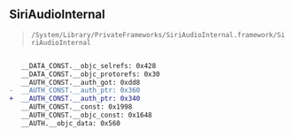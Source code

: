## SiriAudioInternal

> `/System/Library/PrivateFrameworks/SiriAudioInternal.framework/SiriAudioInternal`

```diff

   __DATA_CONST.__objc_selrefs: 0x428
   __DATA_CONST.__objc_protorefs: 0x30
   __AUTH_CONST.__auth_got: 0xdd8
-  __AUTH_CONST.__auth_ptr: 0x360
+  __AUTH_CONST.__auth_ptr: 0x340
   __AUTH_CONST.__const: 0x1998
   __AUTH_CONST.__objc_const: 0x1648
   __AUTH.__objc_data: 0x560

```
